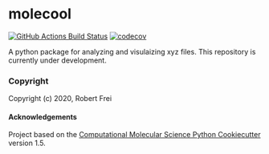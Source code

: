 molecool
==============================
[//]: # (Badges)
[![GitHub Actions Build Status](https://github.com/REPLACE_WITH_OWNER_ACCOUNT/molecool/workflows/CI/badge.svg)](https://github.com/REPLACE_WITH_OWNER_ACCOUNT/molecool/actions?query=workflow%3ACI)
[![codecov](https://codecov.io/gh/REPLACE_WITH_OWNER_ACCOUNT/molecool/branch/master/graph/badge.svg)](https://codecov.io/gh/REPLACE_WITH_OWNER_ACCOUNT/molecool/branch/master)


A python package for analyzing and visulaizing xyz files. This repository is currently under development.

### Copyright

Copyright (c) 2020, Robert Frei


#### Acknowledgements
 
Project based on the 
[Computational Molecular Science Python Cookiecutter](https://github.com/molssi/cookiecutter-cms) version 1.5.
